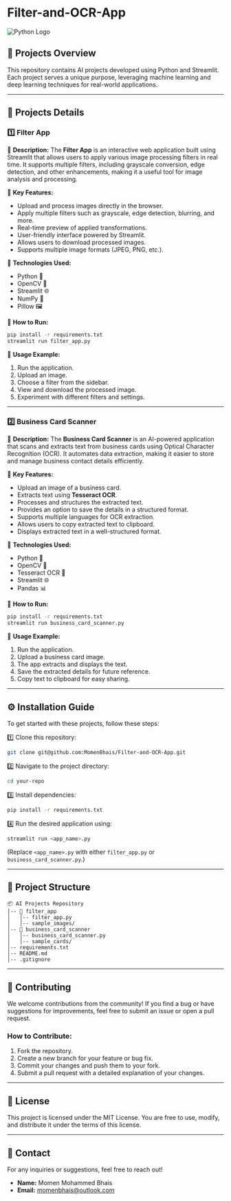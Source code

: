 # Filter-and-OCR-App

![Python Logo](https://www.python.org/static/community_logos/python-logo.png)

## 📌 Projects Overview
This repository contains AI projects developed using Python and Streamlit. Each project serves a unique purpose, leveraging machine learning and deep learning techniques for real-world applications.

---

## 🚀 Projects Details

### 1️⃣ Filter App

🔹 **Description:**
The **Filter App** is an interactive web application built using Streamlit that allows users to apply various image processing filters in real time. It supports multiple filters, including grayscale conversion, edge detection, and other enhancements, making it a useful tool for image analysis and processing.

🔹 **Key Features:**
- Upload and process images directly in the browser.
- Apply multiple filters such as grayscale, edge detection, blurring, and more.
- Real-time preview of applied transformations.
- User-friendly interface powered by Streamlit.
- Allows users to download processed images.
- Supports multiple image formats (JPEG, PNG, etc.).

🔹 **Technologies Used:**
- Python 🐍
- OpenCV 🎥
- Streamlit 🌐
- NumPy 🔢
- Pillow 🖼️

🔹 **How to Run:**
```bash
pip install -r requirements.txt
streamlit run filter_app.py
```

🔹 **Usage Example:**
1. Run the application.
2. Upload an image.
3. Choose a filter from the sidebar.
4. View and download the processed image.
5. Experiment with different filters and settings.

---

### 2️⃣ Business Card Scanner

🔹 **Description:**
The **Business Card Scanner** is an AI-powered application that scans and extracts text from business cards using Optical Character Recognition (OCR). It automates data extraction, making it easier to store and manage business contact details efficiently.

🔹 **Key Features:**
- Upload an image of a business card.
- Extracts text using **Tesseract OCR**.
- Processes and structures the extracted text.
- Provides an option to save the details in a structured format.
- Supports multiple languages for OCR extraction.
- Allows users to copy extracted text to clipboard.
- Displays extracted text in a well-structured format.

🔹 **Technologies Used:**
- Python 🐍
- OpenCV 🎥
- Tesseract OCR 🔎
- Streamlit 🌐
- Pandas 📊

🔹 **How to Run:**
```bash
pip install -r requirements.txt
streamlit run business_card_scanner.py
```

🔹 **Usage Example:**
1. Run the application.
2. Upload a business card image.
3. The app extracts and displays the text.
4. Save the extracted details for future reference.
5. Copy text to clipboard for easy sharing.

---

## ⚙️ Installation Guide
To get started with these projects, follow these steps:

1️⃣ Clone this repository:
```bash
git clone git@github.com:MomenBhais/Filter-and-OCR-App.git
```

2️⃣ Navigate to the project directory:
```bash
cd your-repo
```

3️⃣ Install dependencies:
```bash
pip install -r requirements.txt
```

4️⃣ Run the desired application using:
```bash
streamlit run <app_name>.py
```
(Replace `<app_name>.py` with either `filter_app.py` or `business_card_scanner.py`.)

---

## 📂 Project Structure
```
📦 AI Projects Repository
│-- 📂 filter_app
│   │-- filter_app.py
│   │-- sample_images/
│-- 📂 business_card_scanner
│   │-- business_card_scanner.py
│   │-- sample_cards/
│-- requirements.txt
│-- README.md
│-- .gitignore
```

---

## 🤝 Contributing
We welcome contributions from the community! If you find a bug or have suggestions for improvements, feel free to submit an issue or open a pull request.

### How to Contribute:
1. Fork the repository.
2. Create a new branch for your feature or bug fix.
3. Commit your changes and push them to your fork.
4. Submit a pull request with a detailed explanation of your changes.

---

## 📜 License
This project is licensed under the MIT License. You are free to use, modify, and distribute it under the terms of this license.

---

## 📧 Contact
For any inquiries or suggestions, feel free to reach out!
- **Name:** Momen Mohammed Bhais
- **Email:** [momenbhais@outlook.com](mailto:momenbhais@outlook.com)



